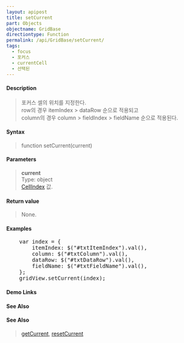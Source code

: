 ```yaml
---
layout: apipost
title: setCurrent
part: Objects
objectname: GridBase
directiontype: Function
permalink: /api/GridBase/setCurrent/
tags:
  - focus
  - 포커스
  - currentCell
  - 선택된
---
```



#### Description

> 포커스 셀의 위치를 지정한다.  
> row의 경우 itemIndex > dataRow 순으로 적용되고  
> column의 경우 column > fieldIndex > fieldName 순으로 적용된다.  

#### Syntax

> function setCurrent(current)

#### Parameters

> **current**  
> Type: object  
> [CellIndex](/api/types/CellIndex/) 값.

#### Return value

> None.

#### Examples 

<pre class="prettyprint">
    var index = {
        itemIndex: $("#txtItemIndex").val(),
        column: $("#txtColumn").val(),
        dataRow: $("#txtDataRow").val(),
        fieldName: $("#txtFieldName").val(),
    };
    gridView.setCurrent(index);
</pre>

#### Demo Links
#### See Also

#### See Also
> [getCurrent](/api/GridBase/getCurrent), [resetCurrent](/api/GridBase/resetCurrent)